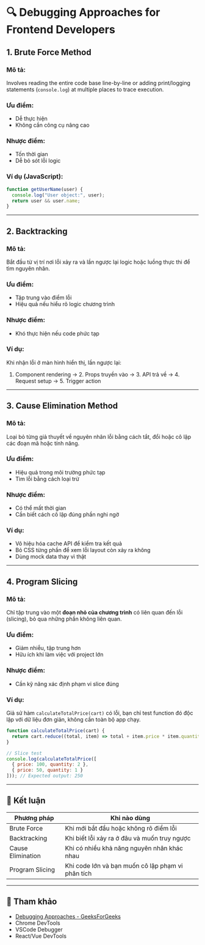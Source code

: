 # 🔍 Debugging Approaches for Frontend Developers

## 1. Brute Force Method

### Mô tả:
Involves reading the entire code base line-by-line or adding print/logging statements (`console.log`) at multiple places to trace execution.

### Ưu điểm:
- Dễ thực hiện
- Không cần công cụ nâng cao

### Nhược điểm:
- Tốn thời gian
- Dễ bỏ sót lỗi logic

### Ví dụ (JavaScript):
```js
function getUserName(user) {
  console.log("User object:", user);
  return user && user.name;
}
```

---

## 2. Backtracking

### Mô tả:
Bắt đầu từ vị trí nơi lỗi xảy ra và lần ngược lại logic hoặc luồng thực thi để tìm nguyên nhân.

### Ưu điểm:
- Tập trung vào điểm lỗi
- Hiệu quả nếu hiểu rõ logic chương trình

### Nhược điểm:
- Khó thực hiện nếu code phức tạp

### Ví dụ:
Khi nhận lỗi ở màn hình hiển thị, lần ngược lại:
1. Component rendering → 2. Props truyền vào → 3. API trả về → 4. Request setup → 5. Trigger action

---

## 3. Cause Elimination Method

### Mô tả:
Loại bỏ từng giả thuyết về nguyên nhân lỗi bằng cách tắt, đổi hoặc cô lập các đoạn mã hoặc tính năng.

### Ưu điểm:
- Hiệu quả trong môi trường phức tạp
- Tìm lỗi bằng cách loại trừ

### Nhược điểm:
- Có thể mất thời gian
- Cần biết cách cô lập đúng phần nghi ngờ

### Ví dụ:
- Vô hiệu hóa cache API để kiểm tra kết quả
- Bỏ CSS từng phần để xem lỗi layout còn xảy ra không
- Dùng mock data thay vì thật

---

## 4. Program Slicing

### Mô tả:
Chỉ tập trung vào một **đoạn nhỏ của chương trình** có liên quan đến lỗi (slicing), bỏ qua những phần không liên quan.

### Ưu điểm:
- Giảm nhiễu, tập trung hơn
- Hữu ích khi làm việc với project lớn

### Nhược điểm:
- Cần kỹ năng xác định phạm vi slice đúng

### Ví dụ:
Giả sử hàm `calculateTotalPrice(cart)` có lỗi, bạn chỉ test function đó độc lập với dữ liệu đơn giản, không cần toàn bộ app chạy.

```js
function calculateTotalPrice(cart) {
  return cart.reduce((total, item) => total + item.price * item.quantity, 0);
}

// Slice test
console.log(calculateTotalPrice([
  { price: 100, quantity: 2 },
  { price: 50, quantity: 1 }
])); // Expected output: 250
```

---

## 🎯 Kết luận

| Phương pháp           | Khi nào dùng                                     |
|------------------------|--------------------------------------------------|
| Brute Force           | Khi mới bắt đầu hoặc không rõ điểm lỗi           |
| Backtracking          | Khi biết lỗi xảy ra ở đâu và muốn truy ngược     |
| Cause Elimination     | Khi có nhiều khả năng nguyên nhân khác nhau      |
| Program Slicing       | Khi code lớn và bạn muốn cô lập phạm vi phân tích|

---

## 🔗 Tham khảo

- [Debugging Approaches - GeeksForGeeks](https://www.geeksforgeeks.org/debugging-approaches/)
- Chrome DevTools
- VSCode Debugger
- React/Vue DevTools

